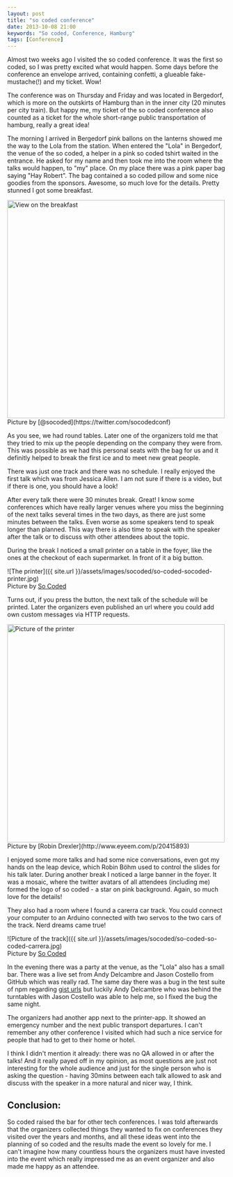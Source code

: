 ```yaml
---
layout: post
title: "so coded conference"
date: 2013-10-08 21:00
keywords: "So coded, Conference, Hamburg"
tags: [Conference]
---
```


Almost two weeks ago I visited the so coded conference. It was the first so coded, so I was pretty excited what would happen. Some days before the conference an envelope arrived, containing confetti, a glueable fake-mustache(!) and my ticket. Wow!

<!-- more -->

The conference was on Thursday and Friday and was located in Bergedorf, which is more on the outskirts of Hamburg than in the inner city (20 minutes per city train). But happy me, my ticket of the so coded conference also counted as a ticket for the whole short-range public transportation of hamburg, really a great idea!

The morning I arrived in Bergedorf pink ballons on the lanterns showed me the way to the Lola from the station. When entered the "Lola" in Bergedorf, the venue of the so coded, a helper in a pink so coded tshirt waited in the entrance. He asked for my name and then took me into the room where the talks would happen, to "my" place. On my place there was a pink paper bag saying "Hay Robert". The bag contained a so coded pillow and some nice goodies from the sponsors. Awesome, so much love for the details. Pretty stunned I got some breakfast.

<img alt="View on the breakfast" src="{{ site.url }}/assets/images/socoded/so-coded-breakfast.jpg" height="500"/>
<br/>
Picture by [@socoded](https://twitter.com/socodedconf)

As you see, we had round tables. Later one of the organizers told me that they tried to mix up the people depending on the company they were from. This was possible as we had this personal seats with the bag for us and it definitly helped to break the first ice and to meet new great people.

There was just one track and there was no schedule. I really enjoyed the first talk which was from Jessica Allen. I am not sure if there is a video, but if there is one, you should have a look!

After every talk there were 30 minutes break. Great! I know some conferences which have really larger venues where you miss the beginning of the next talks several times in the two days, as there are just some minutes between the talks. Even worse as some speakers tend to speak longer than planned. This way there is also time to speak with the speaker after the talk or to discuss with other attendees about the topic.

During the break I noticed a small printer on a table in the foyer, like the ones at the checkout of each supermarket. In front of it a big button.

![The printer]({{ site.url }}/assets/images/socoded/so-coded-socoded-printer.jpg)
<br/>
Picture by [So Coded](http://www.flickr.com/photos/101332318@N05)

Turns out, if you press the button, the next talk of the schedule will be printed. Later the organizers even published an url where you could add own custom messages via HTTP requests.

<img alt="Picture of the printer" src="{{ site.url }}/assets/images/socoded/so-coded-robin-drexler-printer.jpeg"  height="500"/>
<br/>
Picture by [Robin Drexler](http://www.eyeem.com/p/20415893)

I enjoyed some more talks and had some nice conversations, even got my hands on the leap device, which Robin Böhm used to control the slides for his talk later. During another break I noticed a large banner in the foyer. It was a mosaic, where the twitter avatars of all attendees (including me) formed the logo of so coded - a star on pink background. Again, so much love for the details!

They also had a room where I found a carerra car track. You could connect your computer to an Arduino connected with two servos to the two cars of the track. Nerd dreams came true!

![Picture of the track]({{ site.url }}/assets/images/socoded/so-coded-so-coded-carrera.jpg)
<br/>
Picture by [So Coded](http://www.flickr.com/photos/101332318@N05)

In the evening there was a party at the venue, as the "Lola" also has a small bar. There was a live set from Andy Delcambre and Jason Costello from GitHub which was really rad. The same day there was a bug in the test suite of npm regarding [gist urls](https://github.com/isaacs/npm/issues/3897) but luckily Andy Delcambre who was behind the turntables with Jason Costello was able to help me, so I fixed the bug the same night.

The organizers had another app next to the printer-app. It showed an emergency number and the next public transport departures. I can't remember any other conference I visited which had such a nice service for people that had to get to their home or hotel.

I think I didn't mention it already: there was no QA allowed in or after the talks! And it really payed off in my opinion, as most questions are just not interesting for the whole audience and just for the single person who is asking the question - having 30mins between each talk allowed to ask and discuss with the speaker in a more natural and nicer way, I think.

## Conclusion:

So coded raised the bar for other tech conferences. I was told afterwards that the organizers collected things they wanted to fix on conferences they visited over the years and months, and all these ideas went into the planning of so coded and the results made the event so lovely for me. I can't imagine how many countless hours the organizers must have invested into the event which really impressed me as an event organizer and also made me happy as an attendee.

<img src="http://vg09.met.vgwort.de/na/ab0ef3fe9cc04953b33e6c603772c974" width="1" height="1" alt="">
